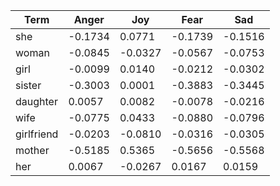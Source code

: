 | Term       | Anger   | Joy     | Fear    | Sad     |
|------------|---------|---------|---------|---------|
| she        | -0.1734 | 0.0771  | -0.1739 | -0.1516 |
| woman      | -0.0845 | -0.0327 | -0.0567 | -0.0753 |
| girl       | -0.0099 | 0.0140  | -0.0212 | -0.0302 |
| sister     | -0.3003 | 0.0001  | -0.3883 | -0.3445 |
| daughter   |  0.0057  | 0.0082  | -0.0078 | -0.0216 |
| wife       | -0.0775 | 0.0433  | -0.0880 | -0.0796 |
| girlfriend | -0.0203 | -0.0810 | -0.0316 | -0.0305 |
| mother     | -0.5185 | 0.5365  | -0.5656 | -0.5568 |
| her        |  0.0067  | -0.0267 | 0.0167  | 0.0159  |
